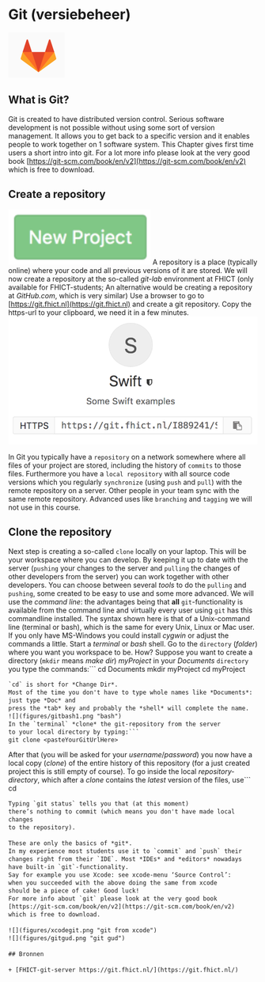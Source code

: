 # Git (versiebeheer)


![](figures/gitlogo.png "git")

## What is Git?

Git is created to have distributed version control.
Serious software development is not possible without using
some sort of version management.
It allows you to get back to a specific version
and it enables people to work together on 1 software system.
This Chapter gives first time users a short intro into git.
For a lot more info please look at the very good book
[https://git-scm.com/book/en/v2](https://git-scm.com/book/en/v2)
which is free to download.


## Create a repository

![](figures/git_newproject.png "new project")
A repository is a place (typically online) where your code and
all previous versions of it are stored. We will now create a repository at
the so-called *git-lab* environment at FHICT
(only available for FHICT-students;
An alternative would be creating a repository at *GitHub.com*,
which is very similar)
Use a browser to go to
[https://git.fhict.nl](https://git.fhict.nl)
and create a git repository.
Copy the https-url to your clipboard, we need it in a few minutes.
![](figures/gitHttpsUrl.png "git https")

In Git you typically have a `repository` on a network somewhere where
all files of your project are stored, including the history of
`commits` to those files.
Furthermore you have a  `local repository` with all source code versions
which you regularly `synchronize` (using `push` and `pull`) with
the remote repository on a server.
Other people in your team sync with the same remote repository.
Advanced uses like `branching` and `tagging` we will not use in this course.

## Clone the repository

Next step is creating a so-called `clone` locally on your laptop.
This will be your workspace where you can develop.
By keeping it up to date with the server
(`pushing` your changes to the server
and `pulling` the changes of other developers from the server)
you can work together with other developers.
You can choose between several *tools* to do the `pulling`
and `pushing`,
some created to be easy to use and some more advanced.
We will use the *command line*: the advantages being that **all**
`git`-functionality is available from the command line and
virtually every user using `git` has this commandline installed.
The syntax shown here is that of a Unix-command line (terminal or bash),
which is the same for every Unix, Linux or Mac user.
If you only have MS-Windows you could install *cygwin*
or adjust the commands a little.
Start a *terminal* or *bash* shell.
Go to the `directory` (*folder*) where you want you workspace to be.
How?
Suppose you want to create a directory (`mkdir` means *make dir*)
*myProject* in your *Documents* `directory`
you type the commands:```
cd Documents
mkdir myProject
cd myProject
```
`cd` is short for *Change Dir*.
Most of the time you don't have to type whole names like *Documents*:
just type *Doc* and
press the *tab* key and probably the *shell* will complete the name.
![](figures/gitbash1.png "bash")
In the `terminal` *clone* the git-repository from the server
to your local directory by typing:```
git clone <pasteYourGitUrlHere>
```
After that (you will be asked for your *username*/*password*)
you now have a local copy (*clone*) of the entire history of this repository
(for a just created project this is still empty of course).
To go inside the local *repository-directory*,
which after a *clone* contains the *latest* version of the files,
use```
cd <dirname>
```
Typing `git status` tells you that (at this moment)
there’s nothing to commit (which means you don't have made local changes
to the repository).

These are only the basics of *git*.
In my experience most students use it to `commit` and `push` their
changes right from their `IDE`. Most *IDEs* and *editors* nowadays
have built-in `git`-functionality.
Say for example you use Xcode: see xcode-menu ‘Source Control’:
when you succeeded with the above doing the same from xcode
should be a piece of cake! Good luck!
For more info about `git` please look at the very good book
[https://git-scm.com/book/en/v2](https://git-scm.com/book/en/v2)
which is free to download.

![](figures/xcodegit.png "git from xcode")
![](figures/gitgud.png "git gud")

## Bronnen

+ [FHICT-git-server https://git.fhict.nl/](https://git.fhict.nl/)

